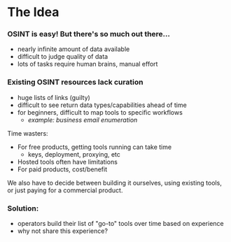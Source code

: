 # The Idea

### OSINT is easy! But there's so much out there...

* nearly infinite amount of data available
* difficult to judge quality of data
* lots of tasks require human brains, manual effort

### Existing OSINT resources lack curation

* huge lists of links (guilty)
* difficult to see return data types/capabilities ahead of time
* for beginners, difficult to map tools to specific workflows
  * _example: business email enumeration_

Time wasters:

* For free products, getting tools running can take time
  * keys, deployment, proxying, etc
* Hosted tools often have limitations
* For paid products, cost/benefit

We also have to decide between building it ourselves, using existing tools, or just paying for a commercial product.

### Solution:

* operators build their list of "go-to" tools over time based on experience
* why not share this experience?&#x20;




